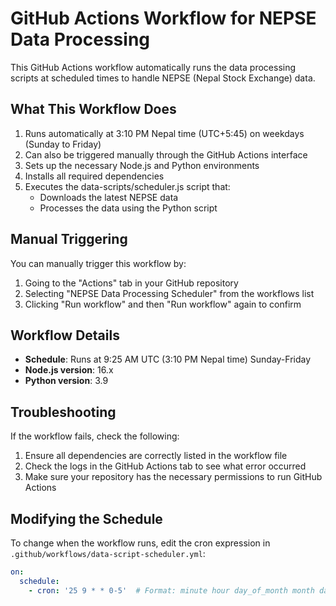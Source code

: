 # GitHub Actions Workflow for NEPSE Data Processing

This GitHub Actions workflow automatically runs the data processing scripts at scheduled times to handle NEPSE (Nepal Stock Exchange) data.

## What This Workflow Does

1. Runs automatically at 3:10 PM Nepal time (UTC+5:45) on weekdays (Sunday to Friday)
2. Can also be triggered manually through the GitHub Actions interface
3. Sets up the necessary Node.js and Python environments
4. Installs all required dependencies
5. Executes the data-scripts/scheduler.js script that:
   - Downloads the latest NEPSE data
   - Processes the data using the Python script

## Manual Triggering

You can manually trigger this workflow by:

1. Going to the "Actions" tab in your GitHub repository
2. Selecting "NEPSE Data Processing Scheduler" from the workflows list
3. Clicking "Run workflow" and then "Run workflow" again to confirm

## Workflow Details

- **Schedule**: Runs at 9:25 AM UTC (3:10 PM Nepal time) Sunday-Friday
- **Node.js version**: 16.x
- **Python version**: 3.9

## Troubleshooting

If the workflow fails, check the following:

1. Ensure all dependencies are correctly listed in the workflow file
2. Check the logs in the GitHub Actions tab to see what error occurred
3. Make sure your repository has the necessary permissions to run GitHub Actions

## Modifying the Schedule

To change when the workflow runs, edit the cron expression in `.github/workflows/data-script-scheduler.yml`:

```yaml
on:
  schedule:
    - cron: '25 9 * * 0-5'  # Format: minute hour day_of_month month day_of_week
``` 